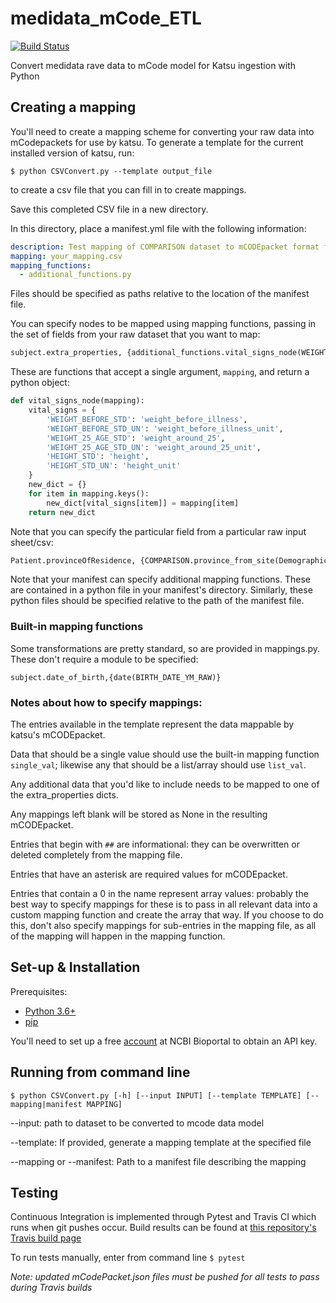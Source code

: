 # medidata_mCode_ETL 
[![Build Status](https://travis-ci.com/CanDIG/medidata_mCode_ETL.svg?token=G1SY8JVFAzjkR7ZoffDu&branch=main)](https://travis-ci.com/CanDIG/medidata_mCode_ETL)

Convert medidata rave data to mCode model for Katsu ingestion with Python

## Creating a mapping
You'll need to create a mapping scheme for converting your raw data into mCodepackets for use by katsu. 
To generate a template for the current installed version of katsu, run:

`$ python CSVConvert.py --template output_file`

to create a csv file that you can fill in to create mappings.

Save this completed CSV file in a new directory. 

In this directory, place a manifest.yml file with the following information:

```yaml
description: Test mapping of COMPARISON dataset to mCODEpacket format for katsu
mapping: your_mapping.csv
mapping_functions:
  - additional_functions.py
```

Files should be specified as paths relative to the location of the manifest file.

You can specify nodes to be mapped using mapping functions, passing in the set of fields from your raw dataset that you want to map:

```python
subject.extra_properties, {additional_functions.vital_signs_node(WEIGHT_BEFORE_STD, WEIGHT_BEFORE_STD_UN, WEIGHT_25_AGE_STD, WEIGHT_25_AGE_STD_UN , HEIGHT_STD, HEIGHT_STD_UN)}
```

These are functions that accept a single argument, `mapping`, and return a python object:

```python
def vital_signs_node(mapping):
    vital_signs = {
        'WEIGHT_BEFORE_STD': 'weight_before_illness',
        'WEIGHT_BEFORE_STD_UN': 'weight_before_illness_unit',
        'WEIGHT_25_AGE_STD': 'weight_around_25',
        'WEIGHT_25_AGE_STD_UN': 'weight_around_25_unit',
        'HEIGHT_STD': 'height',
        'HEIGHT_STD_UN': 'height_unit'
    }
    new_dict = {}
    for item in mapping.keys():
        new_dict[vital_signs[item]] = mapping[item]
    return new_dict
```

Note that you can specify the particular field from a particular raw input sheet/csv:
```python
Patient.provinceOfResidence, {COMPARISON.province_from_site(Demographics.Site)}
```

Note that your manifest can specify additional mapping functions. These are contained in a python file in your manifest's directory.
Similarly, these python files should be specified relative to the path of the manifest file.

### Built-in mapping functions

Some transformations are pretty standard, so are provided in mappings.py. These don't require a module to be specified:
```
subject.date_of_birth,{date(BIRTH_DATE_YM_RAW)}
```

### Notes about how to specify mappings:

The entries available in the template represent the data mappable by katsu's mCODEpacket.

Data that should be a single value should use the built-in mapping function `single_val`; likewise any that should be a list/array should use `list_val`.

Any additional data that you'd like to include needs to be mapped to one of the extra_properties dicts.

Any mappings left blank will be stored as None in the resulting mCODEpacket.

Entries that begin with `##` are informational: they can be overwritten or deleted completely from the mapping file.

Entries that have an asterisk are required values for mCODEpacket.

Entries that contain a 0 in the name represent array values: probably the best way to 
specify mappings for these is to pass in all relevant data into a custom mapping function and create the array that way.
If you choose to do this, don't also specify mappings for sub-entries in the mapping file, as all of the mapping will
happen in the mapping function.

## Set-up & Installation
Prerequisites: 
- [Python 3.6+](https://www.python.org/)
- [pip](https://github.com/pypa/pip/)

You'll need to set up a free [account](https://bioportal.bioontology.org/account) at NCBI Bioportal to obtain an API key.

## Running from command line
`$ python CSVConvert.py [-h] [--input INPUT] [--template TEMPLATE] [--mapping|manifest MAPPING]`

--input: path to dataset to be converted to mcode data model

--template: If provided, generate a mapping template at the specified file

--mapping or --manifest: Path to a manifest file describing the mapping


## Testing
Continuous Integration is implemented through Pytest and Travis CI which runs when git pushes occur. Build results can be found at [this repository's Travis build page](https://travis-ci.com/github/CanDIG/medidata_mCode_ETL)

To run tests manually, enter from command line `$ pytest`

*Note: updated mCodePacket.json files must be pushed for all tests to pass during Travis builds*
